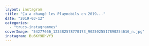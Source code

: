 ```yaml
---
layout: instagram
title: "Ça a changé les Playmobils en 2019..."
date: "2019-03-12"
categories: 
  - "trucs-instagrammes"
coverImage: "54277666_123382578770173_9025025517890254616_n.jpg"
instagram: Bu6KY9DhVf3
---
```

